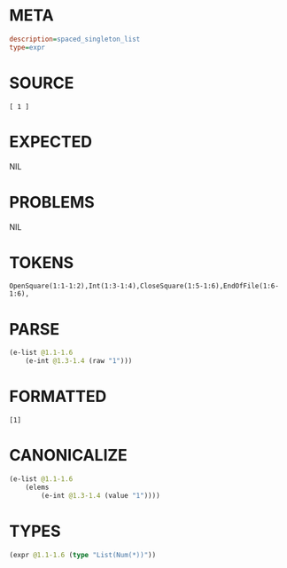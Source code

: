 # META
~~~ini
description=spaced_singleton_list
type=expr
~~~
# SOURCE
~~~roc
[ 1 ]
~~~
# EXPECTED
NIL
# PROBLEMS
NIL
# TOKENS
~~~zig
OpenSquare(1:1-1:2),Int(1:3-1:4),CloseSquare(1:5-1:6),EndOfFile(1:6-1:6),
~~~
# PARSE
~~~clojure
(e-list @1.1-1.6
	(e-int @1.3-1.4 (raw "1")))
~~~
# FORMATTED
~~~roc
[1]
~~~
# CANONICALIZE
~~~clojure
(e-list @1.1-1.6
	(elems
		(e-int @1.3-1.4 (value "1"))))
~~~
# TYPES
~~~clojure
(expr @1.1-1.6 (type "List(Num(*))"))
~~~
